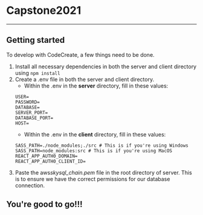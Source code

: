 # Capstone2021

---

## Getting started

To develop with CodeCreate, a few things need to be done.

1. Install all necessary dependencies in both the server and client directory using `npm install`
2. Create a .env file in both the server and client directory.
   - Within the .env in the **server** directory, fill in these values:
   ```
   USER=
   PASSWORD=
   DATABASE=
   SERVER_PORT=
   DATABASE_PORT=
   HOST=
   ```
   - Within the .env in the **client** directory, fill in these values:
   ```
   SASS_PATH=./node_modules;./src # This is if you're using Windows
   SASS_PATH=node_modules:src # This is if you're using MacOS
   REACT_APP_AUTH0_DOMAIN=
   REACT_APP_AUTH0_CLIENT_ID=
   ```
3. Paste the aws*skysql_chain.pem* file in the root directory of server. This is to ensure we have the correct permissions for our database connection.

## You're good to go!!!
